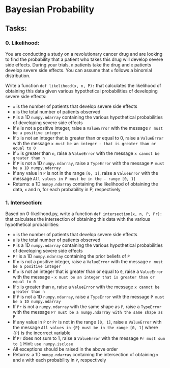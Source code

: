 # Bayesian Probability

## Tasks:

### 0. Likelihood:
You are conducting a study on a revolutionary cancer drug and are looking to find the probability that a patient who takes this drug will develop severe side effects. During your trials, ``n`` patients take the drug and ``x`` patients develop severe side effects. You can assume that ``x`` follows a binomial distribution.

Write a function ``def likelihood(x, n, P):`` that calculates the likelihood of obtaining this data given various hypothetical probabilities of developing severe side effects:

- ``x`` is the number of patients that develop severe side effects
- ``n`` is the total number of patients observed
- ``P`` is a 1D ``numpy.ndarray`` containing the various hypothetical probabilities of developing severe side effects
- If ``n`` is not a positive integer, raise a ``ValueError`` with the message ``n must be a positive integer``
- If ``x`` is not an integer that is greater than or equal to 0, raise a ``ValueError`` with the message ``x must be an integer - that is greater than or equal to 0``
- If ``x`` is greater than ``n``, raise a ``ValueError`` with the message ``x cannot be greater than n``
- If ``P`` is not a 1D ``numpy.ndarray``, raise a ``TypeError`` with the message ``P must be a 1D numpy.ndarray``
- If any value in ``P`` is not in the range ``[0, 1]``, raise a ``ValueError`` with the message ``All values in P must be in the - range [0, 1]``
- Returns: a 1D ``numpy.ndarray`` containing the likelihood of obtaining the data, ``x`` and n, for each probability in P, respectively

### 1. Intersection:
Based on 0-likelihood.py, write a function ``def intersection(x, n, P, Pr):`` that calculates the intersection of obtaining this data with the various hypothetical probabilities:

- ``x`` is the number of patients that develop severe side effects
- ``n`` is the total number of patients observed
- ``P`` is a 1D ``numpy.ndarray`` containing the various hypothetical probabilities of developing severe side effects
- ``Pr`` is a 1D ``numpy.ndarray`` containing the prior beliefs of ``P``
- If ``n`` is not a positive integer, raise a ``ValueError`` with the message ``n must be a positive integer``
- If ``x`` is not an integer that is greater than or equal to ``0``, raise a ``ValueError`` with the message - ``x must be an integer that is greater than or equal to 0``
- If ``x`` is greater than ``n``, raise a ``ValueError`` with the message ``x cannot be greater than n``
- If ``P`` is not a 1D ``numpy.ndarray``, raise a ``TypeError`` with the message ``P must be a 1D numpy.ndarray``
- If ``Pr`` is not a ``numpy.ndarray`` with the same shape as ``P``, raise a ``TypeError`` with the message ``Pr must be a numpy.ndarray with the same shape as P``
- If any value in ``P`` or ``Pr`` is not in the range ``[0, 1]``, raise a ``ValueError`` with the message ``All values in {P} must be in the range [0, 1]`` where ``{P}`` is the incorrect variable
- If ``Pr`` does not sum to 1, raise a ``ValueError`` with the message ``Pr must sum to 1`` Hint: ``use numpy.isclose``
- All exceptions should be raised in the above order
- Returns: a 1D ``numpy.ndarray`` containing the intersection of obtaining ``x`` and ``n`` with each probability in ``P``, respectively

